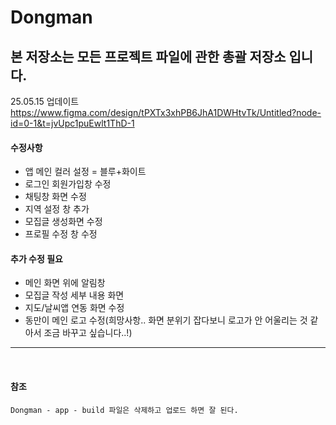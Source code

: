 # Dongman
## 본 저장소는 모든 프로젝트 파일에 관한 총괄 저장소 입니다.

25.05.15 업데이트 
https://www.figma.com/design/tPXTx3xhPB6JhA1DWHtvTk/Untitled?node-id=0-1&t=jvUpc1puEwlt1ThD-1

#### 수정사항
- 앱 메인 컬러 설정 = 블루+화이트
- 로그인 회원가입창 수정
- 채팅창 화면 수정
- 지역 설정 창 추가
- 모집글 생성화면 수정
- 프로필 수정 창 수정

#### 추가 수정 필요
- 메인 화면 위에 알림창
- 모집글 작성 세부 내용 화면
- 지도/날씨앱 연동 화면 수정
- 동만이 메인 로고 수정(희망사항.. 화면 분위기 잡다보니 로고가 안 어울리는 것 같아서 조금 바꾸고 싶습니다..!)

---
</br>

#### 참조
```
Dongman - app - build 파일은 삭제하고 업로드 하면 잘 된다.
```


